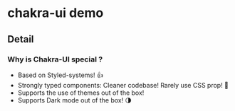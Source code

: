 # chakra-ui demo

## Detail

### Why is Chakra-UI special ?

- Based on Styled-systems! 👍
- Strongly typed components: Cleaner codebase! Rarely use CSS prop! 🤞
- Supports the use of themes out of the box!
- Supports Dark mode out of the box! 🌗
